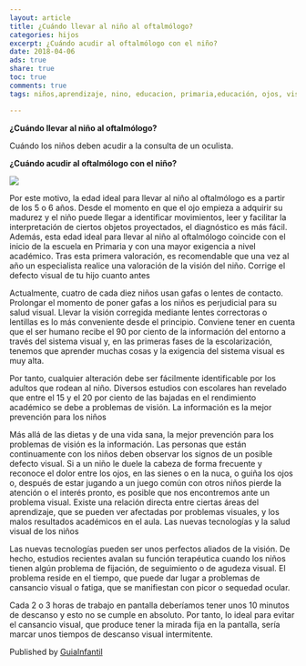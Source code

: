 ```yaml
---
layout: article
title: ¿Cuándo llevar al niño al oftalmólogo?
categories: hijos
excerpt: ¿Cuándo acudir al oftalmólogo con el niño?
date: 2018-04-06
ads: true
share: true
toc: true
comments: true
tags: niños,aprendizaje, nino, educacion, primaria,educación, ojos, vista, salud visual

---
```

**¿Cuándo llevar al niño al oftalmólogo?**

Cuándo los niños deben acudir a la consulta de un oculista.

**¿Cuándo acudir al oftalmólogo con el niño?**

![](http://familiasana.info/images/hijos/cuandooftalmologo-p.jpg)

Por este motivo, la edad ideal para llevar al niño al oftalmólogo es a partir de los 5 o 6 años. Desde el momento en que el ojo empieza a adquirir su madurez y el niño puede llegar a identificar movimientos, leer y facilitar la interpretación de ciertos objetos proyectados, el diagnóstico es más fácil. Además, esta edad ideal para llevar al niño al oftalmólogo coincide con el inicio de la escuela en Primaria y con una mayor exigencia a nivel académico. Tras esta primera valoración, es recomendable que una vez al año un especialista realice una valoración de la visión del niño.
Corrige el defecto visual de tu hijo cuanto antes

Actualmente, cuatro de cada diez niños usan gafas o lentes de contacto. Prolongar el momento de poner gafas a los niños es perjudicial para su salud visual. Llevar la visión corregida mediante lentes correctoras o lentillas es lo más conveniente desde el principio. Conviene tener en cuenta que el ser humano recibe el 90 por ciento de la información del entorno a través del sistema visual y, en las primeras fases de la escolarización, tenemos que aprender muchas cosas y la exigencia del sistema visual es muy alta.

Por tanto, cualquier alteración debe ser fácilmente identificable por los adultos que rodean al niño. Diversos estudios con escolares han revelado que entre el 15 y el 20 por ciento de las bajadas en el rendimiento académico se debe a problemas de visión.
La información es la mejor prevención para los niños

Más allá de las dietas y de una vida sana, la mejor prevención para los problemas de visión es la información. Las personas que están continuamente con los niños deben observar los signos de un posible defecto visual. Si a un niño le duele la cabeza de forma frecuente y reconoce el dolor entre los ojos, en las sienes o en la nuca, o guiña los ojos o, después de estar jugando a un juego común con otros niños pierde la atención o el interés pronto, es posible que nos encontremos ante un problema visual. Existe una relación directa entre ciertas áreas del aprendizaje, que se pueden ver afectadas por problemas visuales, y los malos resultados académicos en el aula.
Las nuevas tecnologías y la salud visual de los niños

Las nuevas tecnologías pueden ser unos perfectos aliados de la visión. De hecho, estudios recientes avalan su función terapéutica cuando los niños tienen algún problema de fijación, de seguimiento o de agudeza visual. El problema reside en el tiempo, que puede dar lugar a problemas de cansancio visual o fatiga, que se manifiestan con picor o sequedad ocular.

Cada 2 o 3 horas de trabajo en pantalla deberíamos tener unos 10 minutos de descanso y esto no se cumple en absoluto. Por tanto, lo ideal para evitar el cansancio visual, que produce tener la mirada fija en la pantalla, sería marcar unos tiempos de descanso visual intermitente.

Published by [GuiaInfantil](https://www.guiainfantil.com/1625/cuando-llevar-al-nino-al-oftalmologo.html)
